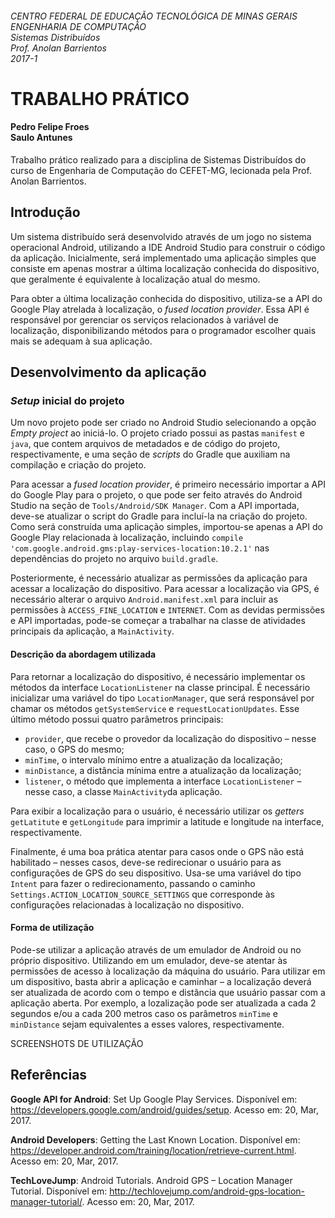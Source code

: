###### CENTRO FEDERAL DE EDUCAÇÃO TECNOLÓGICA DE MINAS GERAIS <br> ENGENHARIA DE COMPUTAÇÃO <br> Sistemas Distribuídos <br> Prof. Anolan Barrientos <br> 2017-1

# TRABALHO PRÁTICO

#### Pedro Felipe Froes <br> Saulo Antunes

Trabalho prático realizado para a disciplina de Sistemas Distribuídos do curso de Engenharia de Computação do CEFET-MG, lecionada pela Prof. Anolan Barrientos.

## Introdução

Um sistema distribuído será desenvolvido através de um jogo no sistema operacional Android, utilizando a IDE Android Studio para construir o código da aplicação. Inicialmente, será implementado uma aplicação simples que consiste em apenas mostrar a última localização conhecida do dispositivo, que geralmente é equivalente à localização atual do mesmo.

Para obter a última localização conhecida do dispositivo, utiliza-se a API do Google Play atrelada à localização, o _fused location provider_. Essa API é responsável por gerenciar os serviços relacionados à variável de localização, disponibilizando métodos para o programador escolher quais mais se adequam à sua aplicação.

## Desenvolvimento da aplicação

### _Setup_ inicial do projeto

Um novo projeto pode ser criado no Android Studio selecionando a opção _Empty project_ ao iniciá-lo. O projeto criado possui as pastas `manifest` e `java`, que contem arquivos de metadados e de código do projeto, respectivamente, e uma seção de _scripts_ do Gradle que auxiliam na compilação e criação do projeto.

Para acessar a _fused location provider_, é primeiro necessário importar a API do Google Play para o projeto, o que pode ser feito através do Android Studio na seção de `Tools/Android/SDK Manager`. Com a API importada, deve-se atualizar o script do Gradle para incluí-la na criação do projeto. Como será construída uma aplicação simples, importou-se apenas a API do Google Play relacionada à localização, incluindo `compile 'com.google.android.gms:play-services-location:10.2.1'` nas dependências do projeto no arquivo `build.gradle`.

Posteriormente, é necessário atualizar as permissões da aplicação para acessar a localização do dispositivo. Para acessar a localização via GPS, é necessário alterar o arquivo `Android.manifest.xml` para incluir as permissões à `ACCESS_FINE_LOCATION` e `INTERNET`. Com as devidas permissões e API importadas, pode-se começar a trabalhar na classe de atividades principais da aplicação, a `MainActivity`. 

#### Descrição da abordagem utilizada

Para retornar a localização do dispositivo, é necessário implementar os métodos da interface `LocationListener` na classe principal. É necessário inicializar uma variável do tipo `LocationManager`, que será responsável por chamar os métodos `getSystemService` e `requestLocationUpdates`. Esse último método possui quatro parâmetros principais:

* `provider`, que recebe o provedor da localização do dispositivo – nesse caso, o GPS do mesmo;
* `minTime`, o intervalo mínimo entre a atualização da localização;
* `minDistance`, a distância mínima entre a atualização da localização;
* `listener`, o método que implementa a interface `LocationListener` – nesse caso, a classe `MainActivity`da aplicação.

Para exibir a localização para o usuário, é necessário utilizar os _getters_ `getLatitute` e `getLongitude` para imprimir a latitude e longitude na interface, respectivamente.

Finalmente, é uma boa prática atentar para casos onde o GPS não está habilitado – nesses casos, deve-se redirecionar o usuário para as configurações de GPS do seu dispositivo. Usa-se uma variável do tipo `Intent` para fazer o redirecionamento, passando o caminho `Settings.ACTION_LOCATION_SOURCE_SETTINGS` que corresponde às configurações relacionadas à localização no dispositivo.

#### Forma de utilização

Pode-se utilizar a aplicação através de um emulador de Android ou no próprio dispositivo. Utilizando em um emulador, deve-se atentar às permissões de acesso à localização da máquina do usuário. Para utilizar em um dispositivo, basta abrir a aplicação e caminhar – a localização deverá ser atualizada de acordo com o tempo e distância que usuário passar com a aplicação aberta. Por exemplo, a lozalização pode ser atualizada a cada 2 segundos e/ou a cada 200 metros caso os parâmetros `minTime` e `minDistance` sejam equivalentes a esses valores, respectivamente.

SCREENSHOTS DE UTILIZAÇÃO

## Referências

**Google API for Android**: Set Up Google Play Services. Disponível em: <https://developers.google.com/android/guides/setup>. Acesso em: 20, Mar, 2017.

**Android Developers**: Getting the Last Known Location. Disponível em: <https://developer.android.com/training/location/retrieve-current.html>. Acesso em: 20, Mar, 2017.

**TechLoveJump**: Android Tutorials. Android GPS – Location Manager Tutorial. Disponível em: <http://techlovejump.com/android-gps-location-manager-tutorial/>. Acesso em: 20, Mar, 2017.